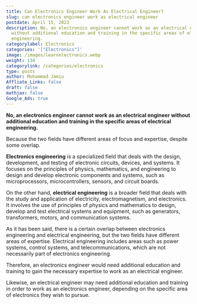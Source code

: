 ```yaml
---
title: Can Electronics Engineer Work As Electrical Engineer?
slug: can electronics engineer work as electrical engineer
postdate: April 15, 2023
description: No, an electronics engineer cannot work as an electrical engineer
  without additional education and training in the specific areas of electrical
  engineering.
categorylabel: Electronics
categories: '["Electronics"]'
image: /images/learnelectronics.webp
weight: 134
categorylink: /categories/electronics
type: posts
author: Mohammad Jamiu
Affliate_Links: false
draft: false
mathjax: false
Google_Ads: true
---
```

**No, an electronics engineer cannot work as an electrical engineer without additional education and training in the specific areas of electrical engineering.**

Because the two fields have different areas of focus and expertise, despite some overlap.

**Electronics engineering** is a specialized field that deals with the design, development, and testing of electronic circuits, devices, and systems. It focuses on the principles of physics, mathematics, and engineering to design and develop electronic components and systems, such as microprocessors, microcontrollers, sensors, and circuit boards.

On the other hand, **electrical engineering** is a broader field that deals with the study and application of electricity, electromagnetism, and electronics. It involves the use of principles of physics and mathematics to design, develop and test electrical systems and equipment, such as generators, transformers, motors, and communication systems.

As it has been said, there is a certain overlap between electronics engineering and electrical engineering, but the two fields have different areas of expertise. Electrical engineering includes areas such as power systems, control systems, and telecommunications, which are not necessarily part of electronics engineering.

Therefore, an electronics engineer would need additional education and training to gain the necessary expertise to work as an electrical engineer. 

Likewise, an electrical engineer may need additional education and training in order to work as an electronics engineer, depending on the specific area of electronics they wish to pursue.